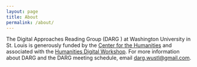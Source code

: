 ```yaml
---
layout: page
title: About
permalink: /about/
---
```


The Digital Approaches Reading Group (DARG ) at Washington University in St. Louis is generously funded by the [Center for the Humanities](https://cenhum.artsci.wustl.edu/) and associated with the [Humanities Digital Workshop](https://hdw.artsci.wustl.edu/). For more information about DARG and the DARG meeting schedule, email darg.wustl@gmail.com.
